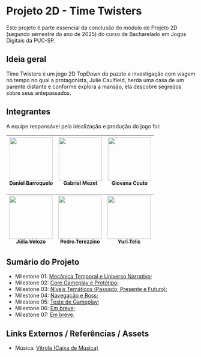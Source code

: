 # Projeto 2D - Time Twisters
Este projeto é parte essencial da conclusão do módulo de Projeto 2D (segundo semestre do ano de 2025) do curso de Bacharelado em Jogos Digitais da PUC-SP.

## Ideia geral
Time Twisters é um jogo 2D TopDown de puzzle e investigação com viagem no tempo no qual a protagonista, Julie Caulfield, herda uma casa de um parente distante e conforme explora a mansão, ela descobre segredos sobre seus antepassados.

## Integrantes
A equipe responsável pela idealização e produção do jogo foi:

<div align="center">
  
| [<img src="https://avatars.githubusercontent.com/u/226316832?v=4" width=115><br><sub>Daniel Barroquelo</sub>](https://github.com/SlimeAbs) | [<img src="https://avatars.githubusercontent.com/u/226315945?v=4" width=115><br><sub>Gabriel Mezet</sub>](https://github.com/Ink2801) | [<img src="https://avatars.githubusercontent.com/u/137177744?v=4" width=115><br><sub>Giovana Couto</sub>](https://github.com/cangika) |
| :---: | :---: | :---: 

| [<img src="https://avatars.githubusercontent.com/u/226315923?v=4" width=115><br><sub>Júlia Velozo</sub>](https://github.com/juliahxz) | [<img src="https://avatars.githubusercontent.com/u/197119173?v=4" width=115><br><sub>Pedro Terezzino</sub>](https://github.com/kkwrisu) | [<img src="https://avatars.githubusercontent.com/u/128494725?v=4" width=115><br><sub>Yuri Telis</sub>](https://github.com/yuritelis) |
| :---: | :---: | :---: 
  
</div>

## Sumário do Projeto
- Milestone 01: <a href="https://github.com/yuritelis/TimeTwisters/blob/main/doc/milestone01_mecanicaeuniverso.md"> Mecânica Temporal e Universo Narrativo</a>;
- Milestone 02: <a href="https://github.com/yuritelis/TimeTwisters/blob/main/doc/milestone02_coregameplay.md"> Core Gameplay e Protótipo</a>;
- Milestone 03: <a href="https://github.com/yuritelis/TimeTwisters/blob/main/doc/milestone03_niveistematicos.md"> Níveis Temáticos (Passado, Presente e Futuro)</a>;
- Milestone 04: <a href="https://github.com/yuritelis/TimeTwisters/blob/main/doc/milestone04_menueboss.md"> Navegação e Boss</a>;
- Milestone 05: <a href="https://github.com/yuritelis/TimeTwisters/blob/main/doc/milestone05_testes.md"> Teste de Gameplay</a>;
- Milestone 06: <a href=""> Em breve</a>;
- Milestone 07: <a href=""> Em breve</a>.

## Links Externos / Referências / Assets
- Música: <a href="https://pixabay.com/sound-effects/search/music-box/"> Vitrola (Caixa de Música) </a>
